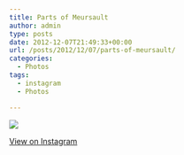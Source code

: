 ```yaml
---
title: Parts of Meursault
author: admin
type: posts
date: 2012-12-07T21:49:33+00:00
url: /posts/2012/12/07/parts-of-meursault/
categories:
  - Photos
tags:
  - instagram
  - Photos

---
```

![][1]

<p class="view-instagram">
  <a href="http://instagr.am/p/S8z3jIKlkX/">View on Instagram</a>
</p>

 [1]: http://lobban.org/wordpress//HLIC/9bb0445bd3a6ada5bc6cb944dc1fcbd9.jpg